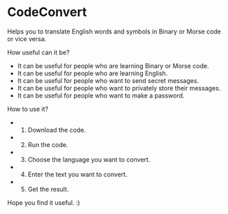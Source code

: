 # CodeConvert
Helps you to translate English words and symbols in Binary or Morse code or vice versa.  


How useful can it be?
- It can be useful for people who are learning Binary or Morse code.
- It can be useful for people who are learning English.
- It can be useful for people who want to send secret messages.
- It can be useful for people who want to privately store their messages.
- It can be useful for people who want to make a password.


How to use it?
- 1. Download the code.
- 2. Run the code.
- 3. Choose the language you want to convert.
- 4. Enter the text you want to convert.
- 5. Get the result.

Hope you find it useful. :) 

